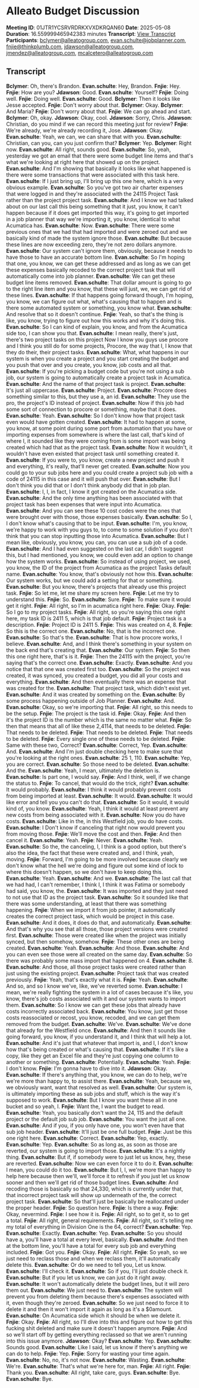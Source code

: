 # Alleato Budget Discussion
**Meeting ID**: 01JTR1YCSRVRDRKXVXDKRQAN60
**Date**: 2025-05-08
**Duration**: 16.559999465942383 minutes
**Transcript**: [View Transcript](https://app.fireflies.ai/view/01JTR1YCSRVRDRKXVXDKRQAN60)
**Participants**: bclymer@alleatogroup.com, evan.schulte@jobplanner.com, fnjie@thinkplumb.com, jdawson@alleatogroup.com, jmendez@alleatogroup.com, mcalcetero@alleatogroup.com

## Transcript
**Bclymer**: Oh, there's Brandon.
**Evan.schulte**: Hey, Brandon.
**Fnjie**: Hey.
**Fnjie**: How are you?
**Jdawson**: Good.
**Evan.schulte**: Yourself?
**Fnjie**: Doing well.
**Fnjie**: Doing well.
**Evan.schulte**: Good.
**Bclymer**: Then it looks like Jesse accepted.
**Fnjie**: Don't worry about that.
**Bclymer**: Okay.
**Bclymer**: And Maria?
**Fnjie**: Don't worry about that.
**Fnjie**: We can go ahead and start.
**Bclymer**: Oh, okay.
**Jdawson**: Okay, cool.
**Jdawson**: Sorry, Chris.
**Jdawson**: Christian, do you mind if we can record this meeting just for review?
**Fnjie**: We're already, we're already recording it, Jose.
**Jdawson**: Okay.
**Evan.schulte**: Yeah, we can, we can share that with you.
**Evan.schulte**: Christian, can you, can you just confirm that?
**Bclymer**: Yep.
**Bclymer**: Right now.
**Evan.schulte**: All right, sounds good.
**Evan.schulte**: So, yeah, yesterday we got an email that there were some budget line items and that's what we're looking at right here that showed up on the project.
**Evan.schulte**: And I'm showing that basically it looks like what happened is there were some transactions that were associated with this task here.
**Evan.schulte**: If I just bring up, I'll bring up this one here, which is a very obvious example.
**Evan.schulte**: So you've got two air charter expenses that were logged in and they're associated with the 24115 Project Task rather than the project project task.
**Evan.schulte**: And I know we had talked about on our last call this being something that it just, you know, it can't happen because if it does get imported this way, it's going to get imported in a job planner that way we're importing it, you know, identical to what Acumatica has.
**Evan.schulte**: Now.
**Evan.schulte**: There were some previous ones that we had that had imported and were zeroed out and we basically kind of made the system ignore those.
**Evan.schulte**: But because these lines are now exceeding zero, they're not zero dollars anymore.
**Evan.schulte**: Our system can't ignore them, obviously, because it needs to have those to have an accurate bottom line.
**Evan.schulte**: So I'm hoping that one, you know, we can get these addressed and as long as we can get these expenses basically recoded to the correct project task that will automatically come into job planner.
**Evan.schulte**: We can get these budget line items removed.
**Evan.schulte**: That dollar amount is going to go to the right line item and you know, that these will just, we, we can get rid of these lines.
**Evan.schulte**: If that happens going forward though, I'm hoping, you know, we can figure out what, what's causing that to happen and is there some automated system or something, you know what.
**Evan.schulte**: And resolve that so it doesn't continue.
**Fnjie**: Yeah, so that's the thing is like, you know, trying to figure out how this works and why it's doing this.
**Evan.schulte**: So I can kind of explain, you know, and from the Acumatica side too, I can show you that.
**Evan.schulte**: I mean really, there's just, there's two project tasks on this project Now I know you guys use procore and I think you still do for some projects, Procore, the way that I, I know that they do their, their project tasks.
**Evan.schulte**: What, what happens in our system is when you create a project and you start creating the budget and you push that over and you create, you know, job costs and all that.
**Evan.schulte**: If you're picking a budget code but you're not using a sub job, our system is going to automatically create a project task in Acumatica.
**Evan.schulte**: And the name of that project task is project.
**Evan.schulte**: It's just all uppercase.
**Evan.schulte**: Project.
**Evan.schulte**: Procore does something similar to this, but they use a, an id.
**Evan.schulte**: They use the pro, the project's ID instead of project.
**Evan.schulte**: Now if this job had some sort of connection to procore or something, maybe that it does.
**Evan.schulte**: Yeah.
**Evan.schulte**: So I don't know how that project task even would have gotten created.
**Evan.schulte**: It had to happen at some, you know, at some point during some port from automation that you have or importing expenses from somewhere is where the last call, that's kind of where I, it sounded like they were coming from is some import was being created which had that as the project task.
**Evan.schulte**: Now it wouldn't, it wouldn't have even existed that project task until something created it.
**Evan.schulte**: If you were to, you know, create a new project and push it and everything, it's really, that'll never get created.
**Evan.schulte**: Now you could go to your sub jobs here and you could create a project sub job with a code of 24115 in this case and it will push that over.
**Evan.schulte**: But I don't think you did that or I don't think anybody did that in job plan.
**Evan.schulte**: I, I, in fact, I know it got created on the Acumatica side.
**Evan.schulte**: And the only time anything has been associated with that project task has been expenses that were input into Acumatica.
**Evan.schulte**: And you can see these 10 cost codes were the ones that were brought over with those, those expenses basically.
**Evan.schulte**: So I, I don't know what's causing that to be input.
**Evan.schulte**: I'm, you know, we're happy to work with you guys to, to come to some solution if you don't think that you can stop inputting those into Acumatica.
**Evan.schulte**: But I mean like, obviously, you know, you can, you can use a sub job of a code.
**Evan.schulte**: And I had even suggested on the last car, I didn't suggest this, but I had mentioned, you know, we could even add an option to change how the system works.
**Evan.schulte**: So instead of using project, we used, you know, the ID of the project from Acumatica as the project Tasks default name.
**Evan.schulte**: You know, that's obviously not how this.
**Evan.schulte**: Our system works, but we could add a setting for that or something.
**Evan.schulte**: But you know, there's projects that already use this project task.
**Fnjie**: So let me, let me share my screen here.
**Fnjie**: Let me try to understand this.
**Fnjie**: So.
**Evan.schulte**: Sure.
**Fnjie**: To make sure it would get it right.
**Fnjie**: All right, so I'm in acumatica right here.
**Fnjie**: Okay.
**Fnjie**: So I go to my project tasks.
**Fnjie**: All right, so you're saying this one right here, my task ID is 2411 5, which is that job default.
**Fnjie**: Project task is a description.
**Fnjie**: Project ID is 2411 5.
**Fnjie**: This was created on 4, 8.
**Fnjie**: So this is the correct one.
**Evan.schulte**: No, that is the incorrect one.
**Evan.schulte**: So that's the.
**Evan.schulte**: That is how procore works, I believe.
**Evan.schulte**: And, and I think there's something in your system on the back end that's creating that.
**Evan.schulte**: Our system.
**Fnjie**: So then this one right here, that's is it.
**Fnjie**: Then the 24115 with the project, you're saying that's the correct one.
**Evan.schulte**: Exactly.
**Evan.schulte**: And you notice that that one was created first too.
**Evan.schulte**: So the project was created, it was synced, you created a budget, you did all your costs and everything.
**Evan.schulte**: And then eventually there was an expense that was created for the.
**Evan.schulte**: That project task, which didn't exist yet.
**Evan.schulte**: And it was created by something on the.
**Evan.schulte**: By some process happening outside of Job Planner.
**Evan.schulte**: And.
**Evan.schulte**: Okay, so we're importing that.
**Fnjie**: All right, so this needs to be the setup.
**Fnjie**: The project is the task id.
**Fnjie**: Okay.
**Fnjie**: And then it's the project ID is the number which is the same no matter what.
**Fnjie**: So then that means that all of like these 2,4114, that needs to be deleted.
**Fnjie**: That needs to be deleted.
**Fnjie**: That needs to be deleted.
**Fnjie**: That needs to be deleted.
**Fnjie**: Every single one of these needs to be deleted.
**Fnjie**: Same with these two, Correct?
**Evan.schulte**: Correct, Yep.
**Evan.schulte**: And.
**Evan.schulte**: And I'm just double checking here to make sure that you're looking at the right ones.
**Evan.schulte**: 25 1, 110.
**Evan.schulte**: Yep, you are correct.
**Evan.schulte**: So those need to be deleted.
**Evan.schulte**: And the.
**Evan.schulte**: Yeah, I mean, ultimately the deletion is.
**Evan.schulte**: Is part one, I would say.
**Fnjie**: And I think, well, if we change the status to.
**Fnjie**: To cancel, that would do the trick, right?
**Evan.schulte**: It would probably.
**Evan.schulte**: I think it would probably prevent costs from being imported at least.
**Evan.schulte**: It would.
**Evan.schulte**: It would like error and tell you you can't do that.
**Evan.schulte**: So it would, it would kind of, you know.
**Evan.schulte**: Yeah, I think it would at least prevent any new costs from being associated with it.
**Evan.schulte**: Now you do have costs.
**Evan.schulte**: Like in the, in this Westfield job, you do have costs.
**Evan.schulte**: I Don't know if canceling that right now would prevent you from moving those.
**Fnjie**: We'll move the cost and then.
**Fnjie**: And then cancel it.
**Evan.schulte**: Yeah.
**Fnjie**: Never.
**Evan.schulte**: Yeah.
**Evan.schulte**: So the, the canceling, I, I think is a good option, but there's also the idea, the fact that these were created and, and I think, yeah, moving.
**Fnjie**: Forward, I'm going to be more involved because clearly we don't know what the hell we're doing and figure out some kind of lock to where this doesn't happen, so we don't have to keep doing this.
**Evan.schulte**: Yeah.
**Evan.schulte**: And we.
**Evan.schulte**: The last call that we had had, I can't remember, I think I, I think it was Fatima or somebody had said, you know, the.
**Evan.schulte**: It was imported and they just need to not use that ID as the project task.
**Evan.schulte**: So it sounded like that there was some understanding, at least that there was something happening.
**Fnjie**: When we import it from job pointer, it automatically creates the correct project task, which would be project in this case.
**Evan.schulte**: And it does, it does do that, and automatically.
**Evan.schulte**: And that's why you see that all those, those project versions were created first.
**Evan.schulte**: Those were created like when the project was initially synced, but then somehow, somehow.
**Fnjie**: These other ones are being created.
**Evan.schulte**: Yeah.
**Evan.schulte**: And those.
**Evan.schulte**: And you can even see those were all created on the same day.
**Evan.schulte**: So there was probably some mass import that happened on 4.
**Evan.schulte**: 8.
**Evan.schulte**: And those, all those project tasks were created rather than just using the existing project.
**Evan.schulte**: Project task that was created previously.
**Fnjie**: Yeah, that's exactly what it is.
**Fnjie**: Yeah.
**Evan.schulte**: And so, and so I know we've, like, we've reverted some.
**Evan.schulte**: I mean, we're really fighting the system in a lot of cases because it's like, you know, there's job costs associated with it and our system wants to import them.
**Evan.schulte**: So I know we can get these jobs that already have costs incorrectly associated back.
**Evan.schulte**: You know, just get those costs reassociated or recost, you know, recoded, and we can get them removed from the budget.
**Evan.schulte**: We've.
**Evan.schulte**: We've done that already for the Westfield once.
**Evan.schulte**: And then it sounds like going forward, you know, if you understand it, and I think that will help a lot.
**Evan.schulte**: And it's just that whatever that import is, and I, I don't know how that's being created or what's causing that.
**Evan.schulte**: If it's like a copy, like they get an Excel file and they're just copying one column to another or something.
**Evan.schulte**: Potentially.
**Evan.schulte**: Yeah.
**Fnjie**: I don't know.
**Fnjie**: I'm gonna have to dive into it.
**Jdawson**: Okay.
**Evan.schulte**: If there's anything that, you know, we can do to help, we're we're more than happy to, to assist there.
**Evan.schulte**: Yeah, because we, we obviously want, want that resolved as well.
**Evan.schulte**: Our system is, is ultimately importing these as sub jobs and stuff, which is the way it's supposed to work.
**Evan.schulte**: But I know you want these all in one bucket and so yeah, I.
**Fnjie**: Want the, I want the budget to read.
**Evan.schulte**: Yeah, you basically don't want the 24, 115 and the default project or the default job sub job.
**Evan.schulte**: You want the just all one.
**Evan.schulte**: And if you, if you only have one, you won't even have that sub job header.
**Evan.schulte**: It'll just be one full budget.
**Fnjie**: Just be this one right here.
**Evan.schulte**: Correct.
**Evan.schulte**: Yep, exactly.
**Evan.schulte**: Yep.
**Evan.schulte**: So as long as, as soon as those are reverted, our system is going to import those.
**Evan.schulte**: It's a nightly thing.
**Evan.schulte**: But if, if somebody were to just let us know, hey, these are reverted.
**Evan.schulte**: Now we can even force it to do it.
**Evan.schulte**: I mean, you could do it too.
**Evan.schulte**: But I, I, we're more than happy to help here because then we'll, we'll force it to refresh if you just let us know sooner and then we'll get rid of those budget lines.
**Evan.schulte**: And recoding those is basically so that 24,330, which is currently under that, that incorrect project task will show up underneath of the, the correct project task.
**Evan.schulte**: So that'll just be basically be reallocated under the proper header.
**Fnjie**: So question here.
**Fnjie**: Is there a way.
**Fnjie**: Okay, nevermind.
**Fnjie**: I see how it is.
**Fnjie**: All right, so to get it, so to get a total.
**Fnjie**: All right, general requirements.
**Fnjie**: All right, so it's telling me my total of everything in Division One is the 64, correct?
**Evan.schulte**: Yep.
**Evan.schulte**: Exactly.
**Evan.schulte**: Yep.
**Evan.schulte**: So you should have a, you'll have a total at every level, basically.
**Evan.schulte**: And then at the bottom line, you'll have a total for every sub job and everything included.
**Fnjie**: Got you.
**Fnjie**: Okay.
**Fnjie**: All right.
**Fnjie**: So yeah, so we just need to reclass those and when we reclass them, it'll automatically delete this.
**Evan.schulte**: Or do we need to tell you, Let us know.
**Evan.schulte**: I'll check it.
**Evan.schulte**: So if you, I'll just double check it.
**Evan.schulte**: But if you let us know, we can just do it right away.
**Evan.schulte**: It won't automatically delete the budget lines, but it will zero them out.
**Evan.schulte**: We just need to.
**Evan.schulte**: The system will prevent you from deleting them because there's expenses associated with it, even though they're zeroed.
**Evan.schulte**: So we just need to force it to delete it and then it won't import it again as long as it's a $0amount.
**Evan.schulte**: On Acumatica side which it should be when we delete it.
**Fnjie**: Okay.
**Fnjie**: All right, so I'll dive into this and figure out how to get this fucking shit deleted and make sure it doesn't happen anymore.
**Fnjie**: And so we'll start off by getting everything reclassed so that we aren't running into this issue anymore.
**Jdawson**: Okay?
**Evan.schulte**: Yep.
**Evan.schulte**: Sounds good.
**Evan.schulte**: Like I said, let us know if there's anything we can do to help.
**Fnjie**: Yep.
**Fnjie**: Sorry for wasting your time again.
**Evan.schulte**: No, no, it's not now.
**Evan.schulte**: Wasting.
**Evan.schulte**: We're.
**Evan.schulte**: That's what we're here for, man.
**Fnjie**: All right.
**Fnjie**: Thank you.
**Evan.schulte**: All right, take care, guys.
**Evan.schulte**: Bye.
**Evan.schulte**: Bye.